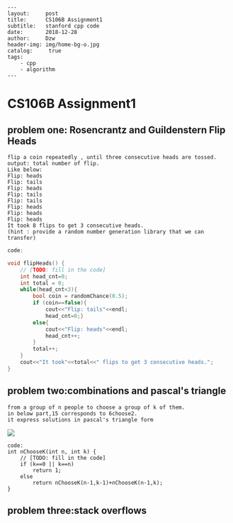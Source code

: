 ```
---
layout:     post
title:      CS106B Assignment1
subtitle:   stanford cpp code 
date:       2018-12-28
author:     Dzw
header-img: img/home-bg-o.jpg
catalog: 	 true
tags:
    - cpp
    - algorithm
---
```



# CS106B Assignment1

## problem one: Rosencrantz and Guildenstern Flip Heads

```
flip a coin repeatedly , until three consecutive heads are tossed.
output: total number of flip.
Like below:
Flip: heads
Flip: tails
Flip: heads
Flip: tails
Flip: tails
Flip: heads
Flip: heads
Flip: heads
It took 8 flips to get 3 consecutive heads.
(hint : provide a random number generation library that we can transfer)
```

```c++
code:

void flipHeads() {
    // [TODO: fill in the code]
    int head_cnt=0;
    int total = 0;
    while(head_cnt<3){
        bool coin = randomChance(0.5);
        if (coin==false){
            cout<<"Flip: tails"<<endl;
            head_cnt=0;}
        else{
            cout<<"Flip: heads"<<endl;
            head_cnt++;
        }
        total++;
    }
    cout<<"It took"<<total<<" flips to get 3 consecutive heads.";
}


```



## problem two:combinations and pascal's triangle

```
from a group of n people to choose a group of k of them.
in below part,15 corresponds to 6choose2.
it express solutions in pascal's triangle form
```

![](/img/cs106b/%5CUsers%5C10184%5CAppData%5CRoaming%5CTypora%5Ctypora-user-images%5C1545991699538.png)

```
code:
int nChooseK(int n, int k) {
    // [TODO: fill in the code]
    if (k==0 || k==n) 
        return 1;
    else
        return nChooseK(n-1,k-1)+nChooseK(n-1,k);
}

```



## problem three:stack overflows

```

```

